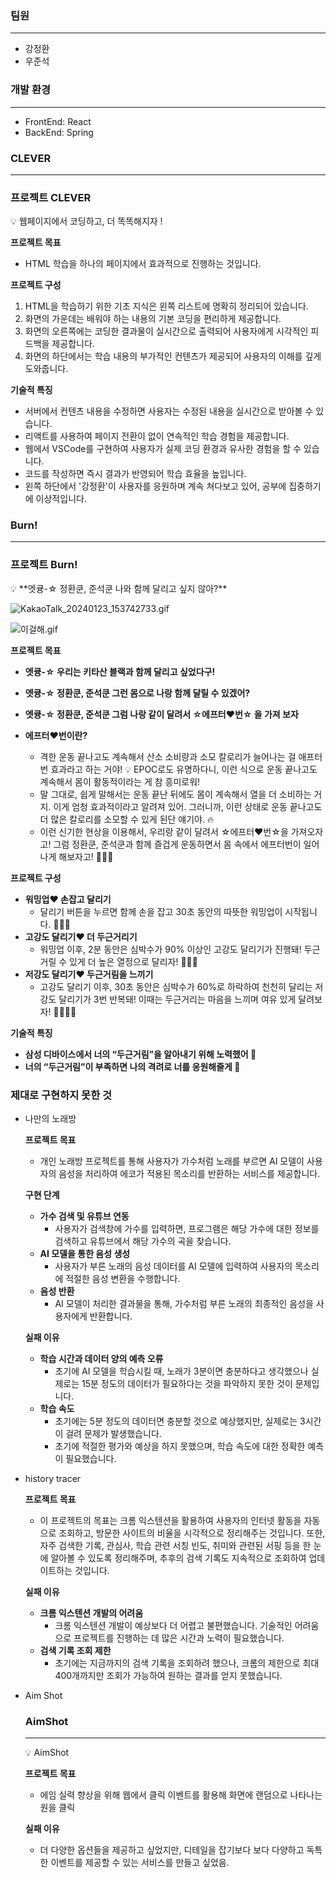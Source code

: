 ### 팀원

---

- 강정환
- 우준석

### 개발 환경

---

- FrontEnd: React
- BackEnd: Spring

### CLEVER

---

### 프로젝트 CLEVER

<aside>
💡 웹페이지에서 코딩하고, 더 똑똑해지자 !

</aside>

**프로젝트 목표**

- HTML 학습을 하나의 페이지에서 효과적으로 진행하는 것입니다.

**프로젝트 구성**

1. HTML을 학습하기 위한 기초 지식은 왼쪽 리스트에 명확히 정리되어 있습니다.
2. 화면의 가운데는 배워야 하는 내용의 기본 코딩을 편리하게 제공합니다.
3. 화면의 오른쪽에는 코딩한 결과물이 실시간으로 출력되어 사용자에게 시각적인 피드백을 제공합니다.
4. 화면의 하단에서는 학습 내용의 부가적인 컨텐츠가 제공되어 사용자의 이해를 깊게 도와줍니다.

**기술적 특징**

- 서버에서 컨텐츠 내용을 수정하면 사용자는 수정된 내용을 실시간으로 받아볼 수 있습니다.
- 리액트를 사용하여 페이지 전환이 없이 연속적인 학습 경험을 제공합니다.
- 웹에서 VSCode를 구현하여 사용자가 실제 코딩 환경과 유사한 경험을 할 수 있습니다.
- 코드를 작성하면 즉시 결과가 반영되어 학습 효율을 높입니다.
- 왼쪽 하단에서 '강정환'이 사용자를 응원하며 계속 쳐다보고 있어, 공부에 집중하기에 이상적입니다.

### Burn!

---

### 프로젝트 Burn!

<aside>
💡 **엣큥-☆ 정환쿤, 준석쿤 나와 함께 달리고 싶지 않아?**

</aside>

![KakaoTalk_20240123_153742733.gif](https://prod-files-secure.s3.us-west-2.amazonaws.com/f6cb388f-3934-47d6-9928-26d2e10eb0fc/e42c626a-7737-482b-91a4-99e76e94738e/KakaoTalk_20240123_153742733.gif)

![이걸해.gif](https://prod-files-secure.s3.us-west-2.amazonaws.com/f6cb388f-3934-47d6-9928-26d2e10eb0fc/9589ad48-92ae-4be5-985c-a4f7bd836375/%EC%9D%B4%EA%B1%B8%ED%95%B4.gif)

**프로젝트 목표**

- **엣큥-☆ 우리는 키타산 블랙과 함께 달리고 싶었다구!**
    
    

- **엣큥-☆ 정환쿤, 준석쿤 그런 몸으로 나랑 함께 달릴 수 있겠어?**
    
    
- **엣큥-☆ 정환쿤, 준석쿤 그럼 나랑 같이 달려서 ☆에프터❤️번☆ 을 가져 보자**
- **에프터❤️번이란?**
    - 격한 운동 끝나고도 계속해서 산소 소비량과 소모 칼로리가 늘어나는 걸 애프터번 효과라고 하는 거야! 💡 EPOC로도 유명하다니, 이런 식으로 운동 끝나고도 계속해서 몸이 활동적이라는 게 참 흥미로워!
    - 말 그대로, 쉽게 말해서는 운동 끝난 뒤에도 몸이 계속해서 열을 더 소비하는 거지. 이게 엄청 효과적이라고 알려져 있어. 그러니까, 이런 상태로 운동 끝나고도 더 많은 칼로리를 소모할 수 있게 된단 얘기야. 🔥
    - 이런 신기한 현상을 이용해서, 우리랑 같이 달려서 ☆에프터❤️번☆을 가져오자고! 그럼 정환쿤, 준석쿤과 함께 즐겁게 운동하면서 몸 속에서  에프터번이 일어나게 해보자고! 🏃‍♂️💨
    
    

**프로젝트 구성**

- **워밍업❤️ 손잡고 달리기**
    - 달리기 버튼을 누르면 함께 손을 잡고 30초 동안의 따뜻한 워밍업이 시작됩니다. 🤝🏃‍♂️
- **고강도 달리기❤️ 더 두근거리기**
    - 워밍업 이후, 2분 동안은 심박수가 90% 이상인 고강도 달리기가 진행돼! 두근거릴 수 있게 더 높은 열정으로 달리자! 💓🏃‍♂️
- **저강도 달리기❤️ 두근거림을 느끼기**
    - 고강도 달리기 이후, 30초 동안은 심박수가 60%로 하락하여 천천히 달리는 저강도 달리기가 3번 반복돼! 이때는 두근거리는 마음을 느끼며 여유 있게 달려보자! 💖🏃‍♂️✨
    

**기술적 특징**

- **삼성 디바이스에서 너의 “두근거림”을 알아내기 위해 노력했어 💖**
- **너의 “두근거림”이 부족하면 나의 격려로 너를 응원해줄게 🎉**



### 제대로 구현하지 못한 것

- 나만의 노래방
  
    
    **프로젝트 목표**
    
    - 개인 노래방 프로젝트를 통해 사용자가 가수처럼 노래를 부르면 AI 모델이 사용자의 음성을 처리하여 에코가 적용된 목소리를 반환하는 서비스를 제공합니다.
    
    **구현 단계**
    
    - **가수 검색 및 유튜브 연동**
        - 사용자가 검색창에 가수를 입력하면, 프로그램은 해당 가수에 대한 정보를 검색하고 유튜브에서 해당 가수의 곡을 찾습니다.
    - **AI 모델을 통한 음성 생성**
        - 사용자가 부른 노래의 음성 데이터를 AI 모델에 입력하여 사용자의 목소리에 적절한 음성 변환을 수행합니다.
    - **음성 반환**
        - AI 모델이 처리한 결과물을 통해, 가수처럼 부른 노래의 최종적인 음성을 사용자에게 반환합니다.
    
    **실패 이유**
    
    - **학습 시간과 데이터 양의 예측 오류**
        - 초기에 AI 모델을 학습시킬 때, 노래가 3분이면 충분하다고 생각했으나 실제로는 15분 정도의 데이터가 필요하다는 것을 파악하지 못한 것이 문제입니다.
    - **학습 속도**
        - 초기에는 5분 정도의 데이터면 충분할 것으로 예상했지만, 실제로는 3시간이 걸려 문제가 발생했습니다.
        - 초기에 적절한 평가와 예상을 하지 못했으며, 학습 속도에 대한 정확한 예측이 필요했습니다.
- history tracer
    
    **프로젝트 목표**
    
    - 이 프로젝트의 목표는 크롬 익스텐션을 활용하여 사용자의 인터넷 활동을 자동으로 조회하고, 방문한 사이트의 비율을 시각적으로 정리해주는 것입니다. 또한, 자주 검색한 기록, 관심사, 학습 관련 서칭 빈도, 취미와 관련된 서핑 등을 한 눈에 알아볼 수 있도록 정리해주며, 추후의 검색 기록도 지속적으로 조회하여 업데이트하는 것입니다.
    
    **실패 이유**
    
    - **크롬 익스텐션 개발의 어려움**
        - 크롬 익스텐션 개발이 예상보다 더 어렵고 불편했습니다. 기술적인 어려움으로 프로젝트를 진행하는 데 많은 시간과 노력이 필요했습니다.
    - **검색 기록 조회 제한**
        - 초기에는 지금까지의 검색 기록을 조회하려 했으나, 크롬의 제한으로 최대 400개까지만 조회가 가능하여 원하는 결과를 얻지 못했습니다.
- Aim Shot
    
    ### AimShot
    
    ---
    
    <aside>
    💡 AimShot
    
    </aside>
    
    
    
    **프로젝트 목표**
    
    - 에임 실력 향상을 위해 웹에서 클릭 이벤트를 활용해 화면에 랜덤으로 나타나는 원을 클릭
    
    **실패 이유**
    
    - 더 다양한 옵션들을 제공하고 싶었지만, 디테일을 잡기보다 보다 다양하고 독특한 이벤트를 제공할 수 있는 서비스를 만들고 싶었음.
